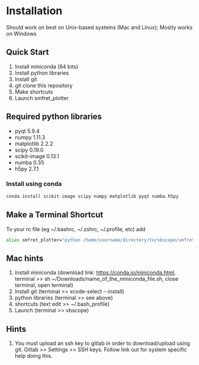 # Installation
Should work on best on Unix-based systems (Mac and Linux); Mostly works on Windows

## Quick Start
1. Install miniconda (64 bits)
2. Install python libraries
2. Install git
3. git clone this repository
4. Make shortcuts
5. Launch smfret_plotter

## Required python libraries
* pyqt 5.9.4
* numpy 1.11.3
* matplotlib 2.2.2
* scipy 0.19.0
* scikit-image 0.13.1
* numba 0.35
* h5py 2.7.1

### Install using conda
``` bash
conda install scikit-image scipy numpy matplotlib pyqt numba h5py
```

## Make a Terminal Shortcut
To your rc file (eg ~/.bashrc, ~/.zshrc, ~/.profile, etc) add
``` bash
alias smfret_plotter="python /home/username/directory/to/vbscope/smfret_plotter.py"
```

## Mac hints
1. Install miniconda (download link: https://conda.io/miniconda.html, terminal >> sh ~/Downloads/name_of_the_miniconda_file.sh, close terminal, open terminal)
2. Install git (terminal >> xcode-select --install)
3. python libraries (terminal >> see above)
4. shortcuts (text edit >> ~/.bash_profile)
5. Launch (terminal >> vbscope)

## Hints
1. You must upload an ssh key to gitlab in order to download/upload using git. Gitlab >> Settings >> SSH keys. Follow link out for system specific help doing this.
